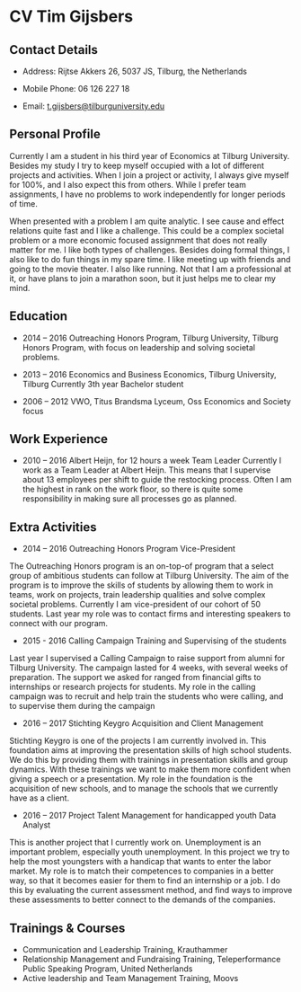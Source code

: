 CV Tim Gijsbers
=======

Contact Details
---------
* Address: Rijtse Akkers 26, 5037 JS, Tilburg, the Netherlands

* Mobile Phone: 06 126 227 18

* Email: t.gijsbers@tilburguniversity.edu


Personal Profile
---------

Currently I am a student in his third year of Economics at Tilburg University. Besides my study I try to keep myself occupied with a lot of different projects and activities.  When I join a project or activity, I always give myself for 100%, and I also expect this from others.
While I prefer team assignments, I have no problems to work independently for longer periods of time. 

When presented with a problem I am quite analytic. I see cause and effect relations quite fast and I like a challenge. This could be a complex societal problem or a more economic focused assignment that does not really matter for me. I like both types of challenges.
Besides doing formal things, I also like to do fun things in my spare time. I like meeting up with friends and going to the movie theater. I also like running. Not that I am a professional at it, or have plans to join a marathon soon, but it just helps me to clear my mind.

Education
---------
* 2014 – 2016	Outreaching Honors Program, Tilburg University, Tilburg
Honors Program, with focus on leadership and solving societal problems.

* 2013 – 2016	Economics and Business Economics, Tilburg University, Tilburg Currently 3th year Bachelor student
* 2006 – 2012	VWO, Titus Brandsma Lyceum, Oss
Economics and Society focus


Work Experience
---------
* 2010 – 2016	Albert Heijn, for 12 hours a week Team Leader
Currently I work as a Team Leader at Albert Heijn. This means that I supervise about 13 employees per shift to guide the restocking process. Often I am the highest in rank on the work floor, so there is quite some responsibility in making sure all processes go as planned.
 


Extra Activities
--------
* 2014 – 2016	Outreaching Honors Program
Vice-President

The Outreaching Honors program is an on-top-of program that a select group of ambitious students can follow at Tilburg University. The aim of the program is to improve the skills of students by allowing them to work in teams, work on projects, train leadership qualities and solve complex societal problems.
Currently I am vice-president of our cohort of 50 students. Last year my role was to contact firms and interesting speakers to connect with our program.

* 2015 - 2016	Calling Campaign
Training and Supervising of the students

Last year I supervised a Calling Campaign to raise support from alumni for Tilburg University. The campaign lasted for 4 weeks, with several weeks of preparation. The support we asked for ranged from financial gifts to internships or research projects for students. My role in the calling campaign was to recruit and help train the students who were calling, and to supervise them during the campaign

* 2016 – 2017	Stichting Keygro
Acquisition and Client Management

Stichting Keygro is one of the projects I am currently involved in. This foundation aims at improving the presentation skills of high school students. We do this by providing them with trainings in presentation skills and group dynamics. With these trainings we want to make them more confident when giving a speech or a presentation. My role in the foundation is the acquisition of new schools, and to manage the schools that we currently have as a client.

* 2016 – 2017	Project Talent Management for handicapped youth Data Analyst

This is another project that I currently work on. Unemployment is an important problem, especially youth unemployment. In this project we try to help the most youngsters with a handicap that wants to enter the labor market. My role is to match their competences to companies in a better way, so that it becomes easier for them to find an internship or a job. I do this by evaluating the current assessment method, and find ways to improve these assessments to better connect to the demands of the companies.

Trainings & Courses
---------
* Communication and Leadership Training, Krauthammer
* Relationship Management and Fundraising Training, Teleperformance Public Speaking Program, United Netherlands
* Active leadership and Team Management Training, Moovs
